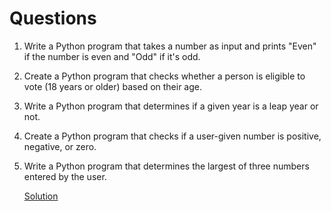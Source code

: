 # Questions
1. Write a Python program that takes a number as input and prints "Even" if the number is even and "Odd" if it's odd.

2. Create a Python program that checks whether a person is eligible to vote (18 years or older) based on their age.

3. Write a Python program that determines if a given year is a leap year or not.

4. Create a Python program that checks if a user-given number is positive, negative, or zero.

5. Write a Python program that determines the largest of three numbers entered by the user.


   [Solution](https://github.com/anjujayapal/python_programming/blob/branch/Basics/control_statements/control_statements.py)

